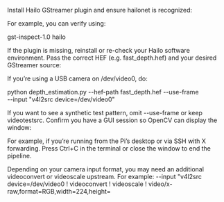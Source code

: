 Install Hailo GStreamer plugin and ensure hailonet is recognized:

For example, you can verify using:

gst-inspect-1.0 hailo

If the plugin is missing, reinstall or re-check your Hailo software environment.
Pass the correct HEF (e.g. fast_depth.hef) and your desired GStreamer source:

If you’re using a USB camera on /dev/video0, do:

python depth_estimation.py --hef-path fast_depth.hef --use-frame \
  --input "v4l2src device=/dev/video0"

If you want to see a synthetic test pattern, omit --use-frame or keep videotestsrc.
Confirm you have a GUI session so OpenCV can display the window:

For example, if you’re running from the Pi’s desktop or via SSH with X forwarding.
Press Ctrl+C in the terminal or close the window to end the pipeline.


Depending on your camera input format, you may need an additional videoconvert or videoscale upstream. For example:
--input "v4l2src device=/dev/video0 ! videoconvert ! videoscale ! video/x-raw,format=RGB,width=224,height=